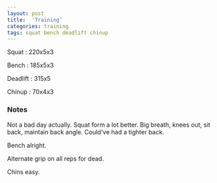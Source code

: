 ```yaml
---
layout: post
title:  'Training'
categories: training
tags: squat bench deadlift chinup
---
```


Squat       :   220x5x3

Bench       :   185x5x3

Deadlift    :   315x5

Chinup      :   70x4x3

### Notes

Not a bad day actually. Squat form a lot better. Big breath, knees out, sit back,
maintain back angle. Could've had a tighter back.

Bench alright.

Alternate grip on all reps for dead.

Chins easy.
